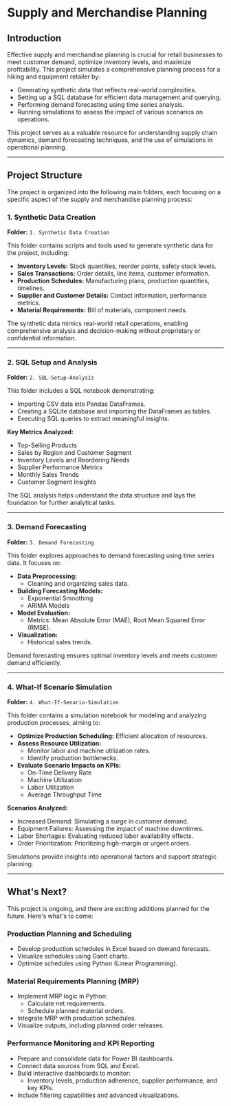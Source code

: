 # Supply and Merchandise Planning

## Introduction
Effective supply and merchandise planning is crucial for retail businesses to meet customer demand, optimize inventory levels, and maximize profitability. This project simulates a comprehensive planning process for a hiking and equipment retailer by:

- Generating synthetic data that reflects real-world complexities.
- Setting up a SQL database for efficient data management and querying.
- Performing demand forecasting using time series analysis.
- Running simulations to assess the impact of various scenarios on operations.

This project serves as a valuable resource for understanding supply chain dynamics, demand forecasting techniques, and the use of simulations in operational planning.

---

## Project Structure
The project is organized into the following main folders, each focusing on a specific aspect of the supply and merchandise planning process:

### 1. Synthetic Data Creation
**Folder:** `1. Synthetic Data Creation`

This folder contains scripts and tools used to generate synthetic data for the project, including:

- **Inventory Levels:** Stock quantities, reorder points, safety stock levels.
- **Sales Transactions:** Order details, line items, customer information.
- **Production Schedules:** Manufacturing plans, production quantities, timelines.
- **Supplier and Customer Details:** Contact information, performance metrics.
- **Material Requirements:** Bill of materials, component needs.

The synthetic data mimics real-world retail operations, enabling comprehensive analysis and decision-making without proprietary or confidential information.

---

### 2. SQL Setup and Analysis
**Folder:** `2. SQL-Setup-Analysis`

This folder includes a SQL notebook demonstrating:

- Importing CSV data into Pandas DataFrames.
- Creating a SQLite database and importing the DataFrames as tables.
- Executing SQL queries to extract meaningful insights.

**Key Metrics Analyzed:**
- Top-Selling Products
- Sales by Region and Customer Segment
- Inventory Levels and Reordering Needs
- Supplier Performance Metrics
- Monthly Sales Trends
- Customer Segment Insights

The SQL analysis helps understand the data structure and lays the foundation for further analytical tasks.

---

### 3. Demand Forecasting
**Folder:** `3. Demand Forecasting`

This folder explores approaches to demand forecasting using time series data. It focuses on:

- **Data Preprocessing:**
  - Cleaning and organizing sales data.
- **Building Forecasting Models:**
  - Exponential Smoothing 
  - ARIMA Models
- **Model Evaluation:**
  - Metrics: Mean Absolute Error (MAE), Root Mean Squared Error (RMSE).
- **Visualization:**
  - Historical sales trends.

Demand forecasting ensures optimal inventory levels and meets customer demand efficiently.

---

### 4. What-If Scenario Simulation
**Folder:** `4. What-If-Senario-Simulation`

This folder contains a simulation notebook for modeling and analyzing production processes, aiming to:

- **Optimize Production Scheduling:** Efficient allocation of resources.
- **Assess Resource Utilization:**
  - Monitor labor and machine utilization rates.
  - Identify production bottlenecks.
- **Evaluate Scenario Impacts on KPIs:**
  - On-Time Delivery Rate
  - Machine Utilization
  - Labor Utilization
  - Average Throughput Time

**Scenarios Analyzed:**
- Increased Demand: Simulating a surge in customer demand.
- Equipment Failures: Assessing the impact of machine downtimes.
- Labor Shortages: Evaluating reduced labor availability effects.
- Order Prioritization: Prioritizing high-margin or urgent orders.

Simulations provide insights into operational factors and support strategic planning.

---

## What's Next?
This project is ongoing, and there are exciting additions planned for the future. Here's  what's to come:

### Production Planning and Scheduling

  - Develop production schedules in Excel based on demand forecasts.
  - Visualize schedules using Gantt charts.
  - Optimize schedules using Python (Linear Programming).

### Material Requirements Planning (MRP)
  - Implement MRP logic in Python:
    - Calculate net requirements.
    - Schedule planned material orders.
  - Integrate MRP with production schedules.
  - Visualize outputs, including planned order releases.

### Performance Monitoring and KPI Reporting
  - Prepare and consolidate data for Power BI dashboards.
  - Connect data sources from SQL and Excel.
  - Build interactive dashboards to monitor:
    - Inventory levels, production adherence, supplier performance, and key KPIs.
  - Include filtering capabilities and advanced visualizations.




